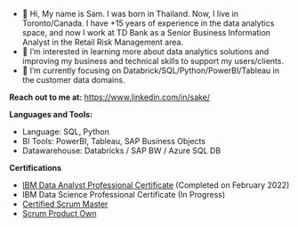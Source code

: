 - 👋 Hi, My name is Sam. I was born in Thailand. Now, I live in Toronto/Canada. I have +15 years of experience in the data analytics space, and now I work at TD Bank as a Senior Business Information Analyst in the Retail Risk Management area.
- 👀 I’m interested in learning more about data analytics solutions and improving my business and technical skills to support my users/clients.
- 🌱 I’m currently focusing on Databrick/SQL/Python/PowerBI/Tableau in the customer data domains.

**Reach out to me at:** 
https://www.linkedin.com/in/sake/

**Languages and Tools:**
- Language: SQL, Python
- BI Tools: PowerBI, Tableau, SAP Business Objects
- Datawarehouse: Databricks / SAP BW / Azure SQL DB

**Certifications**
- [IBM Data Analyst Professional Certificate](https://www.coursera.org/account/accomplishments/specialization/certificate/Y2ARP7RVRW56) (Completed on February 2022) 
- IBM Data Science Professional Certificate (In Progress)
- [Certified Scrum Master](https://bcert.me/bc/html/show-badge.html?b=cadmfhqf)
- [Scrum Product Own](https://bcert.me/bc/html/show-badge.html?b=sitzbsim)
<!---
Supasakd/Supasakd is a ✨ special ✨ repository because its `README.md` (this file) appears on your GitHub profile.
You can click the Preview link to take a look at your changes.
--->
